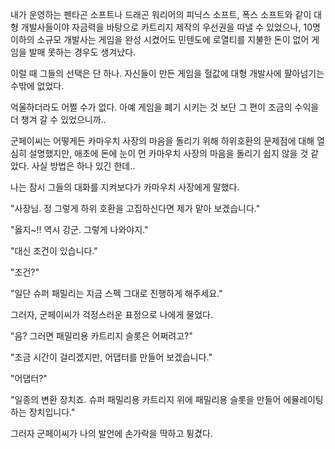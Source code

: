 내가 운영하는 펜타곤 소프트나 드래곤 워리어의 피닉스 소프트, 폭스 소프트와 같이 대형 개발사들이야 자금력을 바탕으로 카트리지 제작의 우선권을 따낼 수 있었으나, 10명 이하의 소규모 개발사는 게임을 완성 시켰어도 민텐도에 로열티를 지불한 돈이 없어 게임을 발매 못하는 경우도 생겨났다.

이럴 때 그들의 선택은 단 하나. 자신들이 만든 게임을 헐값에 대형 개발사에 팔아넘기는 수밖에 없었다.

억울하더라도 어쩔 수가 없다. 아예 게임을 폐기 시키는 것 보단 그 편이 조금의 수익을 더 챙겨 갈 수 있었으니까..

군페이씨는 어떻게든 카마우치 사장의 마음을 돌리기 위해 하위호환의 문제점에 대해 열심히 설명했지만, 애초에 돈에 눈이 먼 카마우치 사장의 마음을 돌리기 쉽지 않을 것 같았다. 사실 방법은 하나 있긴 한데..

나는 잠시 그들의 대화를 지켜보다가 카마우치 사장에게 말했다.

"사장님. 정 그렇게 하위 호환을 고집하신다면 제가 맡아 보겠습니다."

"옳지~!! 역시 강군. 그렇게 나와야지."

"대신 조건이 있습니다."

"조건?"

"일단 슈퍼 패밀리는 지금 스펙 그대로 진행하게 해주세요."

그러자, 군페이씨가 걱정스러운 표정으로 나에게 물었다.

"음? 그러면 패밀리용 카트리지 슬롯은 어쩌려고?"

"조금 시간이 걸리겠지만, 어댑터를 만들어 보겠습니다."

"어댑터?"

"일종의 변환 장치죠. 슈퍼 패밀리용 카트리지 위에 패밀리용 슬롯을 만들어 에뮬레이팅 하는 장치입니다."

그러자 군페이씨가 나의 발언에 손가락을 딱하고 튕겼다.